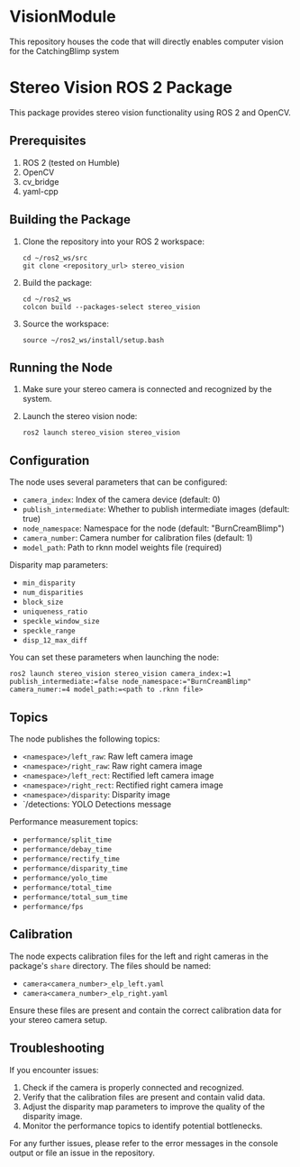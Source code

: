 # VisionModule
This repository houses the code that will directly enables computer vision for the CatchingBlimp system

# Stereo Vision ROS 2 Package

This package provides stereo vision functionality using ROS 2 and OpenCV.

## Prerequisites

1. ROS 2 (tested on Humble)
2. OpenCV
3. cv_bridge
4. yaml-cpp

## Building the Package

1. Clone the repository into your ROS 2 workspace:
   ```
   cd ~/ros2_ws/src
   git clone <repository_url> stereo_vision
   ```

2. Build the package:
   ```
   cd ~/ros2_ws
   colcon build --packages-select stereo_vision
   ```

3. Source the workspace:
   ```
   source ~/ros2_ws/install/setup.bash
   ```

## Running the Node

1. Make sure your stereo camera is connected and recognized by the system.

2. Launch the stereo vision node:
   ```
   ros2 launch stereo_vision stereo_vision
   ```

## Configuration

The node uses several parameters that can be configured:

- `camera_index`: Index of the camera device (default: 0)
- `publish_intermediate`: Whether to publish intermediate images (default: true)
- `node_namespace`: Namespace for the node (default: "BurnCreamBlimp")
- `camera_number`: Camera number for calibration files (default: 1)
- `model_path`: Path to rknn model weights file (required)

Disparity map parameters:
- `min_disparity`
- `num_disparities`
- `block_size`
- `uniqueness_ratio`
- `speckle_window_size`
- `speckle_range`
- `disp_12_max_diff`

You can set these parameters when launching the node:

```
ros2 launch stereo_vision stereo_vision camera_index:=1 publish_intermediate:=false node_namespace:="BurnCreamBlimp" camera_numer:=4 model_path:=<path to .rknn file>
```

## Topics

The node publishes the following topics:

- `<namespace>/left_raw`: Raw left camera image
- `<namespace>/right_raw`: Raw right camera image
- `<namespace>/left_rect`: Rectified left camera image
- `<namespace>/right_rect`: Rectified right camera image
- `<namespace>/disparity`: Disparity image
- `<namespace>/detections: YOLO Detections message

Performance measurement topics:
- `performance/split_time`
- `performance/debay_time`
- `performance/rectify_time`
- `performance/disparity_time`
- `performance/yolo_time`
- `performance/total_time`
- `performance/total_sum_time`
- `performance/fps`

## Calibration

The node expects calibration files for the left and right cameras in the package's `share` directory. The files should be named:

- `camera<camera_number>_elp_left.yaml`
- `camera<camera_number>_elp_right.yaml`

Ensure these files are present and contain the correct calibration data for your stereo camera setup.

## Troubleshooting

If you encounter issues:

1. Check if the camera is properly connected and recognized.
2. Verify that the calibration files are present and contain valid data.
3. Adjust the disparity map parameters to improve the quality of the disparity image.
4. Monitor the performance topics to identify potential bottlenecks.

For any further issues, please refer to the error messages in the console output or file an issue in the repository.
